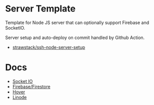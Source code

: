 # Server Template

Template for Node JS server that can optionally support Firebase and SocketIO. 

Server setup and auto-deploy on commit handled by Github Action. 
- [strawstack/ssh-node-server-setup](https://github.com/strawstack/ssh-node-server-setup)

# Docs

- [Socket IO](https://socket.io/)
- [Firebase/Firestore](https://console.firebase.google.com/)
- [Hover](https://www.hover.com/signin)
- [Linode](https://cloud.linode.com/linodes)
